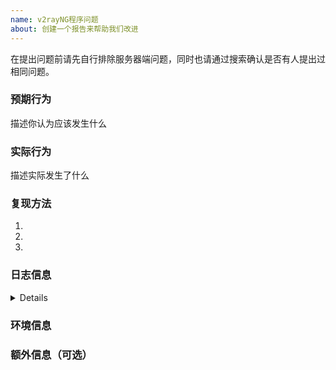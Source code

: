 ```yaml
---
name: v2rayNG程序问题
about: 创建一个报告来帮助我们改进
---
```


在提出问题前请先自行排除服务器端问题，同时也请通过搜索确认是否有人提出过相同问题。


### 预期行为
描述你认为应该发生什么

### 实际行为
描述实际发生了什么

### 复现方法
1.
2.
3.

### 日志信息
<details>

通过`adb logcat -s com.globlink.vpn GoLog V2rayConfigUtilGoLog Main`获取日志。请自行删减日志中可能出现的敏感信息。

如果问题可重现，建议先执行`adb logcat -c`清空系统日志再执行上述命令，再操作重现问题。
```
在这里粘贴日志
```
</details>

### 环境信息

### 额外信息（可选）


